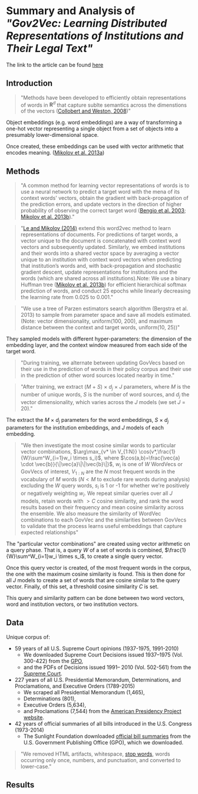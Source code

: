 # Summary and Analysis of *"Gov2Vec: Learning Distributed Representations of Institutions and Their Legal Text"*

The link to the article can be found [here](https://arxiv.org/abs/1609.06616)

## Introduction

> "Methods have been developed to efficiently obtain representations of words in $\textbf{R}^d$ that capture sublte semantics across the dimenstions of the vectors ([Collobert and Weston, 2008](http://machinelearning.org/archive/icml2008/papers/391.pdf))"

Object embeddings (e.g. word embeddings) are a way of transforming a one-hot vector representing a single object from a set of objects into a presumably lower-dimensional space.

Once created, these embeddings can be used with vector arithmetic that encodes meaning. ([Mikolov et al. 2013a](https://aclanthology.org/N13-1090/))

## Methods

> "A common method for learning vector representations of words is to use a neural network to predict a target word with the mena of its context words' vectors, obtain the gradient with back-propagation of the prediction errors, and update vectors in the direction of higher probability of observing the correct target word ([Bengio et al. 2003](https://www.semanticscholar.org/paper/A-Neural-Probabilistic-Language-Model-Bengio-Ducharme/6c2b28f9354f667cd5bd07afc0471d8334430da7); [Mikolov et al. 2013b](https://papers.nips.cc/paper_files/paper/2013/hash/9aa42b31882ec039965f3c4923ce901b-Abstract.html))."



>"[Le and Mikolov (2014)](https://arxiv.org/abs/1405.4053) extend this word2vec method to learn representations of documents. For predictions of target words, a vector unique to the document is concatenated with context word vectors and subsequently updated. Similarly, we embed institutions and their words into a shared vector space by averaging a vector unique to an institution with context word vectors when predicting that institution’s words and, with back-propagation and stochastic gradient descent, update representations for institutions and the words (which are shared across all institutions).Note: We use a binary Huffman tree ([Mikolov et al. 2013b](https://papers.nips.cc/paper_files/paper/2013/hash/9aa42b31882ec039965f3c4923ce901b-Abstract.html)) for efficient hierarchical softmax prediction of words, and conduct 25 epochs while linearly decreasing the learning rate from 0.025 to 0.001."

> "We use a tree of Parzen estimators search algorithm (Bergstra et al. 2013) to sample from parameter space and save all models estimated. (Note: vector dimensionality, uniform(100, 200), and maximum distance between the context and target words, uniform(10, 25))" 

They sampled models with different hyper-parameters: the dimension of the embedding layer, and the context window measured from each side of the target word.

> "During training, we alternate between updating GovVecs based on their use in the prediction of words in their policy corpus and their use in the prediction of other word sources located nearby in time."

>"After training, we extract (*M* + *S*) × *d*<sub>*j*</sub> × *J* parameters, where *M* is the number of unique words, *S* is the number of word sources, and *d*<sub>*j*</sub> the vector dimensionality, which varies across the *J* models (we set *J* = 20)."

The extract the *M* × *d*<sub>*j*</sub> parameters for the word embeddings, *S* × *d*<sub>*j*</sub> parameters for the institution embeddings, and *J* models of each embedding.

>"We then investigate the most cosine similar words to particular vector combinations, $\arg\max_{v* \in V_{1:N}} \cos(v*,\frac{1}{W}\sum^W_{i=1}w_i \times s_i)$, where $\cos(a,b)=\frac{\vec{a} \cdot \vec{b}}{\|\vec{a}\|\|\vec{b}\|}$, $w_i$ is one of $W$ WordVecs or GovVecs of interest, $V_{1:N}$ are the $N$ most frequent words in the vocabulary of $M$ words ($N < M$ to exclude rare words during analysis) excluding the $W$ query words, $s_i$ is 1 or -1 for whether we're positively or negatively weighting $w_i$. We repeat similar queries over all $J$ models, retain words with $> C$ cosine similarity, and rank the word results based on their frequency and mean cosine similarity across the ensemble. We also measure the similarity of WordVec combinations to each GovVec and the similarities between GovVecs to validate that the process learns useful embeddings that capture expected relationships"

The "particular vector combinations" are created using vector arithmetic on a query phase. That is, a query $W$ of a set of words is combined, $\frac{1}{W}\sum^W_{i=1}w_i \times s_i$, to create a single query vector.

Once this query vector is created, of the most frequent words in the corpus, the one with the maximum cosine similarity is found. This is then done for all $J$ models to create a set of words that are cosine similar to the query vector. Finally, of this set, a threshold cosine similarity $C$ is set.

This query and similarity pattern can be done between two word vectors, word and institution vectors, or two institution vectors.

## Data

Unique corpus of:
* 59 years of all U.S. Supreme Court opinions (1937-1975, 1991-2010)
    * We downloaded Supreme Court Decisions issued 1937–1975 (Vol. 300-422) from the [GPO](https://www.gpo.gov/fdsys/bulkdata/SCD/1937),
    * and the PDFs of Decisions issued 1991– 2010 (Vol. 502-561) from the [Supreme Court](https://www.supremecourt.gov/opinions/USReports.aspx).
* 227 years of all U.S. Presidential Memorandum, Determinations, and Proclamations, and Executive Orders (1789-2015)
    * We scraped all Presidential Memorandum (1,465),
    * Determinations (801),
    * Executive Orders (5,634),
    * and Proclamations (7,544) from the [American Presidency Project website](https://www.presidency.ucsb.edu/).
* 42 years of official summaries of all bills introduced in the U.S. Congress (1973-2014)
    * The Sunlight Foundation downloaded [official bill summaries](https://github.com/unitedstates/congress/wiki) from the U.S. Government Publishing Office (GPO), which we downloaded.

>"We removed HTML artifacts, whitespace, [stop words](http://jmlr.csail.mit.edu/papers/volume5/lewis04a/a11-smart-stop-list/english.stop), words occurring only once, numbers, and punctuation, and converted to lower-case."

## Results

